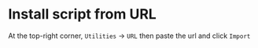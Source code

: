 # Install script from URL
At the top-right corner, `Utilities` -> `URL` then paste the url and click `Import`